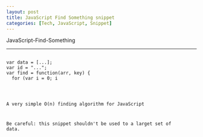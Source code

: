 ```yaml
---
layout: post
title: JavaScript Find Something snippet
categories: [Tech, JavaScript, Snippet]
---
```



JavaScript-Find-Something

----------------------

<pre><code>
var data = [...];
var id = "...";
var find = function(arr, key) {
  for (var i = 0; i<arr.length; i++) {
    if(arr[i].some_key === key){
      return arr[i].hiddenInfo;
    }
  }
}
console.log(find(data, id));
</code></pre>


A very simple O(n) finding algorithm for JavaScript

Be careful: this snippet shouldn't be used to a larget set of data.
